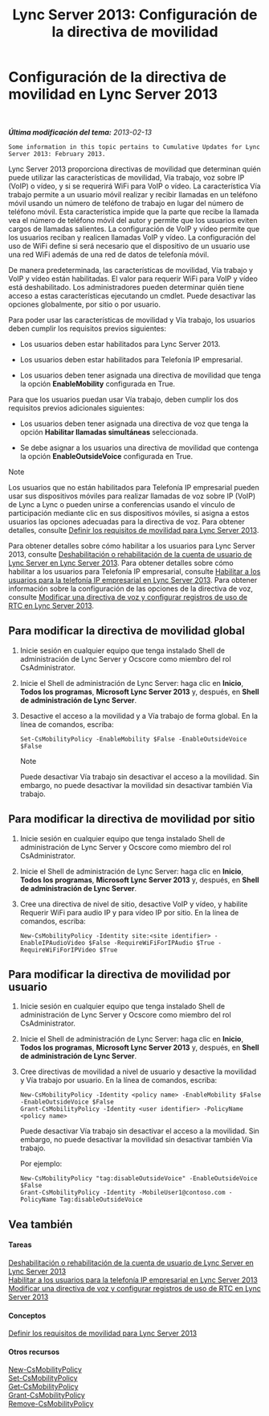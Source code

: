 ﻿---
title: 'Lync Server 2013: Configuración de la directiva de movilidad'
TOCTitle: Configuración de la directiva de movilidad
ms:assetid: 595536e0-9bb3-49a3-8d13-1a77351ebc62
ms:mtpsurl: https://technet.microsoft.com/es-es/library/Hh690018(v=OCS.15)
ms:contentKeyID: 48275353
ms.date: 01/07/2017
mtps_version: v=OCS.15
ms.translationtype: HT
---

# Configuración de la directiva de movilidad en Lync Server 2013

 

_**Última modificación del tema:** 2013-02-13_

    Some information in this topic pertains to Cumulative Updates for Lync Server 2013: February 2013.

Lync Server 2013 proporciona directivas de movilidad que determinan quién puede utilizar las características de movilidad, Vía trabajo, voz sobre IP (VoIP) o vídeo, y si se requerirá WiFi para VoIP o vídeo. La característica Vía trabajo permite a un usuario móvil realizar y recibir llamadas en un teléfono móvil usando un número de teléfono de trabajo en lugar del número de teléfono móvil. Esta característica impide que la parte que recibe la llamada vea el número de teléfono móvil del autor y permite que los usuarios eviten cargos de llamadas salientes. La configuración de VoIP y vídeo permite que los usuarios reciban y realicen llamadas VoIP y vídeo. La configuración del uso de WiFi define si será necesario que el dispositivo de un usuario use una red WiFi además de una red de datos de telefonía móvil.

De manera predeterminada, las características de movilidad, Vía trabajo y VoIP y vídeo están habilitadas. El valor para requerir WiFi para VoIP y vídeo está deshabilitado. Los administradores pueden determinar quién tiene acceso a estas características ejecutando un cmdlet. Puede desactivar las opciones globalmente, por sitio o por usuario.

Para poder usar las características de movilidad y Vía trabajo, los usuarios deben cumplir los requisitos previos siguientes:

  - Los usuarios deben estar habilitados para Lync Server 2013.

  - Los usuarios deben estar habilitados para Telefonía IP empresarial.

  - Los usuarios deben tener asignada una directiva de movilidad que tenga la opción **EnableMobility** configurada en True.

Para que los usuarios puedan usar Vía trabajo, deben cumplir los dos requisitos previos adicionales siguientes:

  - Los usuarios deben tener asignada una directiva de voz que tenga la opción **Habilitar llamadas simultáneas** seleccionada.

  - Se debe asignar a los usuarios una directiva de movilidad que contenga la opción **EnableOutsideVoice** configurada en True.


> [!NOTE]
> Los usuarios que no están habilitados para Telefonía IP empresarial pueden usar sus dispositivos móviles para realizar llamadas de voz sobre IP (VoIP) de Lync a Lync o pueden unirse a conferencias usando el vínculo de participación mediante clic en sus dispositivos móviles, si asigna a estos usuarios las opciones adecuadas para la directiva de voz. Para obtener detalles, consulte <A href="lync-server-2013-defining-your-mobility-requirements.md">Definir los requisitos de movilidad para Lync Server 2013</A>.



Para obtener detalles sobre cómo habilitar a los usuarios para Lync Server 2013, consulte [Deshabilitación o rehabilitación de la cuenta de usuario de Lync Server en Lync Server 2013](lync-server-2013-disable-or-re-enable-user-account-for-lync-server.md). Para obtener detalles sobre cómo habilitar a los usuarios para Telefonía IP empresarial, consulte [Habilitar a los usuarios para la telefonía IP empresarial en Lync Server 2013](lync-server-2013-enable-users-for-enterprise-voice.md). Para obtener información sobre la configuración de las opciones de la directiva de voz, consulte [Modificar una directiva de voz y configurar registros de uso de RTC en Lync Server 2013](lync-server-2013-modify-a-voice-policy-and-configure-pstn-usage-records.md).

## Para modificar la directiva de movilidad global

1.  Inicie sesión en cualquier equipo que tenga instalado Shell de administración de Lync Server y Ocscore como miembro del rol CsAdministrator.

2.  Inicie el Shell de administración de Lync Server: haga clic en **Inicio**, **Todos los programas**, **Microsoft Lync Server 2013** y, después, en **Shell de administración de Lync Server**.

3.  Desactive el acceso a la movilidad y a Vía trabajo de forma global. En la línea de comandos, escriba:
    
        Set-CsMobilityPolicy -EnableMobility $False -EnableOutsideVoice $False
    

    > [!NOTE]
    > Puede desactivar Vía trabajo sin desactivar el acceso a la movilidad. Sin embargo, no puede desactivar la movilidad sin desactivar también Vía trabajo.



## Para modificar la directiva de movilidad por sitio

1.  Inicie sesión en cualquier equipo que tenga instalado Shell de administración de Lync Server y Ocscore como miembro del rol CsAdministrator.

2.  Inicie el Shell de administración de Lync Server: haga clic en **Inicio**, **Todos los programas**, **Microsoft Lync Server 2013** y, después, en **Shell de administración de Lync Server**.

3.  Cree una directiva de nivel de sitio, desactive VoIP y vídeo, y habilite Requerir WiFi para audio IP y para vídeo IP por sitio. En la línea de comandos, escriba:
    
        New-CsMobilityPolicy -Identity site:<site identifier> -EnableIPAudioVideo $False -RequireWiFiForIPAudio $True -RequireWiFiForIPVideo $True

## Para modificar la directiva de movilidad por usuario

1.  Inicie sesión en cualquier equipo que tenga instalado Shell de administración de Lync Server y Ocscore como miembro del rol CsAdministrator.

2.  Inicie el Shell de administración de Lync Server: haga clic en **Inicio**, **Todos los programas**, **Microsoft Lync Server 2013** y, después, en **Shell de administración de Lync Server**.

3.  Cree directivas de movilidad a nivel de usuario y desactive la movilidad y Vía trabajo por usuario. En la línea de comandos, escriba:
    
        New-CsMobilityPolicy -Identity <policy name> -EnableMobility $False -EnableOutsideVoice $False
        Grant-CsMobilityPolicy -Identity <user identifier> -PolicyName <policy name>
    
    Puede desactivar Vía trabajo sin desactivar el acceso a la movilidad. Sin embargo, no puede desactivar la movilidad sin desactivar también Vía trabajo.
    
    Por ejemplo:
    
        New-CsMobilityPolicy "tag:disableOutsideVoice" -EnableOutsideVoice $False
        Grant-CsMobilityPolicy -Identity -MobileUser1@contoso.com -PolicyName Tag:disableOutsideVoice

## Vea también

#### Tareas

[Deshabilitación o rehabilitación de la cuenta de usuario de Lync Server en Lync Server 2013](lync-server-2013-disable-or-re-enable-user-account-for-lync-server.md)  
[Habilitar a los usuarios para la telefonía IP empresarial en Lync Server 2013](lync-server-2013-enable-users-for-enterprise-voice.md)  
[Modificar una directiva de voz y configurar registros de uso de RTC en Lync Server 2013](lync-server-2013-modify-a-voice-policy-and-configure-pstn-usage-records.md)  

#### Conceptos

[Definir los requisitos de movilidad para Lync Server 2013](lync-server-2013-defining-your-mobility-requirements.md)  

#### Otros recursos

[New-CsMobilityPolicy](new-csmobilitypolicy.md)  
[Set-CsMobilityPolicy](set-csmobilitypolicy.md)  
[Get-CsMobilityPolicy](get-csmobilitypolicy.md)  
[Grant-CsMobilityPolicy](grant-csmobilitypolicy.md)  
[Remove-CsMobilityPolicy](remove-csmobilitypolicy.md)


